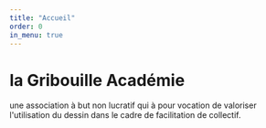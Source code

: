 ```yaml
---
title: "Accueil"
order: 0
in_menu: true
---
```

# la Gribouille Académie

une association à but non lucratif qui à pour vocation de valoriser l'utilisation du dessin dans le cadre de facilitation de collectif. 
